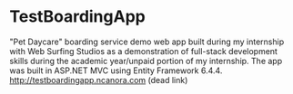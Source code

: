 # TestBoardingApp
"Pet Daycare" boarding service demo web app built during my internship with Web Surfing Studios as a demonstration of full-stack development skills during the academic year/unpaid portion of my internship. The app was built in ASP.NET MVC using Entity Framework 6.4.4.
http://testboardingapp.ncanora.com (dead link)
